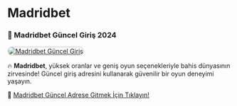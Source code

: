 # Madridbet

### 🎲 Madridbet Güncel Giriş 2024  

<a href="http://t.ly/MadridBETGIRIS" title="Madridbet Güncel Giriş" rel="nofollow">  
<img src="https://i.hizliresim.com/1d7hvuc.png" alt="Madridbet Güncel Giriş" style="max-width: 100%; border: 2px solid #ddd; border-radius: 10px;">  
</a>  

🔥 **Madridbet**, yüksek oranlar ve geniş oyun seçenekleriyle bahis dünyasının zirvesinde! Güncel giriş adresini kullanarak güvenilir bir oyun deneyimi yaşayın.  

🔗 [Madridbet Güncel Adrese Gitmek İçin Tıklayın!](http://t.ly/MadridBETGIRIS)  
